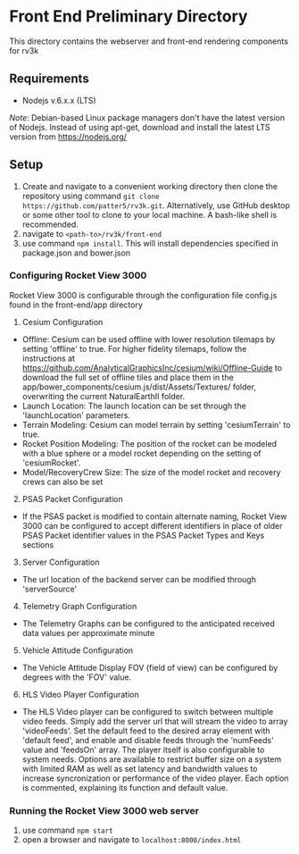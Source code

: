 # Front End Preliminary Directory
This directory contains the webserver and front-end rendering components for rv3k
## Requirements
- Nodejs v.6.x.x (LTS)

_Note_: Debian-based Linux package managers don't have the latest version of Nodejs. Instead of using apt-get, download and install the latest LTS version from https://nodejs.org/

## Setup
1. Create and navigate to a convenient working directory then clone the repository using command `git clone https://github.com/patter5/rv3k.git`.
Alternatively, use GitHub desktop or some other tool to clone to your local machine. A bash-like shell is recommended.
2. navigate to `<path-to>/rv3k/front-end`
3. use command `npm install`. This will install dependencies specified in package.json and bower.json

### Configuring Rocket View 3000
Rocket View 3000 is configurable through the configuration file config.js found in the front-end/app directory
1. Cesium Configuration
- Offline: Cesium can be used offline with lower resolution tilemaps by setting 'offline' to true. For higher fidelity tilemaps, follow the instructions at https://github.com/AnalyticalGraphicsInc/cesium/wiki/Offline-Guide to download the full set of offline tiles and place them in the app/bower_components/cesium.js/dist/Assets/Textures/ folder, overwriting the current NaturalEarthII folder.
- Launch Location: The launch location can be set through the 'launchLocation' parameters.
- Terrain Modeling: Cesium can model terrain by setting 'cesiumTerrain' to true.
- Rocket Position Modeling: The position of the rocket can be modeled with a blue sphere or a model rocket depending on the setting of 'cesiumRocket'.
- Model/RecoveryCrew Size: The size of the model rocket and recovery crews can also be set
2. PSAS Packet Configuration
- If the PSAS packet is modified to contain alternate naming, Rocket View 3000 can be configured to accept different identifiers in place of older PSAS Packet identifier values in the PSAS Packet Types and Keys sections
3. Server Configuration
- The url location of the backend server can be modified through 'serverSource'
4. Telemetry Graph Configuration
- The Telemetry Graphs can be configured to the anticipated received data values per approximate minute
5. Vehicle Attitude Configuration
- The Vehicle Attitude Display FOV (field of view) can be configured by degrees with the 'FOV' value.
6. HLS Video Player Configuration
- The HLS Video player can be configured to switch between multiple video feeds. Simply add the server url that will stream the video to array 'videoFeeds'. Set the default feed to the desired array element with 'default feed', and enable and disable feeds through the 'numFeeds' value and 'feedsOn' array. The player itself is also configurable to system needs. Options are available to restrict buffer size on a system with limited RAM as well as set latency and bandwidth values to increase syncronization or performance of the video player. Each option is commented, explaining its function and default value.

### Running the Rocket View 3000 web server
1. use command `npm start`
2. open a browser and navigate to `localhost:8000/index.html`
